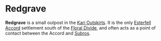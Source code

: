 # Redgrave

**Redgrave** is a small outpost in the [Kari Outskirts](../../mote/esterfell/lenya/kari-outskirts.md). It is the only [Esterfell Accord](esterfell-accord.md) settlement south of the [Floral Divide](../../mote/esterfell/lenya/floral-divide/floral-divide.md), and often acts as a point of contact between the Accord and [Subros](../subros.md).
